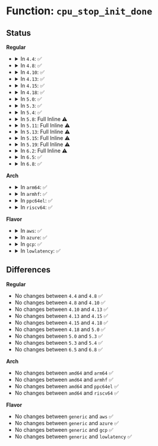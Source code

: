 # Function: <code>cpu_stop_init_done</code>

## Status
<b>Regular</b>
<ul>
<li>
<details>
<summary>In <code>4.4</code>: ✅</summary>

```c
void cpu_stop_init_done(struct cpu_stop_done *done, unsigned int nr_todo);
```

**Collision:** Unique Static

**Inline:** No

**Transformation:** False

**Instances:**

```
In kernel/stop_machine.c (ffffffff8111fe90)
Location: kernel/stop_machine.c:58
Inline: False
Direct callers:
  - kernel/stop_machine.c:__stop_cpus
  - kernel/stop_machine.c:stop_one_cpu
  - kernel/stop_machine.c:stop_two_cpus
  - kernel/stop_machine.c:stop_machine_from_inactive_cpu
```
**Symbols:**

```
ffffffff8111fe90-ffffffff8111fec1: cpu_stop_init_done (STB_LOCAL)
```
</details>
</li>
<li>
<details>
<summary>In <code>4.8</code>: ✅</summary>

```c
void cpu_stop_init_done(struct cpu_stop_done *done, unsigned int nr_todo);
```

**Collision:** Unique Static

**Inline:** No

**Transformation:** False

**Instances:**

```
In kernel/stop_machine.c (ffffffff81127de0)
Location: kernel/stop_machine.c:58
Inline: False
Direct callers:
  - kernel/stop_machine.c:stop_machine_from_inactive_cpu
  - kernel/stop_machine.c:__stop_cpus
  - kernel/stop_machine.c:stop_two_cpus
  - kernel/stop_machine.c:stop_one_cpu
```
**Symbols:**

```
ffffffff81127de0-ffffffff81127e2c: cpu_stop_init_done (STB_LOCAL)
```
</details>
</li>
<li>
<details>
<summary>In <code>4.10</code>: ✅</summary>

```c
void cpu_stop_init_done(struct cpu_stop_done *done, unsigned int nr_todo);
```

**Collision:** Unique Static

**Inline:** No

**Transformation:** False

**Instances:**

```
In kernel/stop_machine.c (ffffffff81131a70)
Location: kernel/stop_machine.c:53
Inline: False
Direct callers:
  - kernel/stop_machine.c:stop_machine_from_inactive_cpu
  - kernel/stop_machine.c:__stop_cpus
  - kernel/stop_machine.c:stop_two_cpus
  - kernel/stop_machine.c:stop_one_cpu
```
**Symbols:**

```
ffffffff81131a70-ffffffff81131abc: cpu_stop_init_done (STB_LOCAL)
```
</details>
</li>
<li>
<details>
<summary>In <code>4.13</code>: ✅</summary>

```c
void cpu_stop_init_done(struct cpu_stop_done *done, unsigned int nr_todo);
```

**Collision:** Unique Static

**Inline:** No

**Transformation:** False

**Instances:**

```
In kernel/stop_machine.c (ffffffff81133040)
Location: kernel/stop_machine.c:53
Inline: False
Direct callers:
  - kernel/stop_machine.c:stop_machine_from_inactive_cpu
  - kernel/stop_machine.c:__stop_cpus
  - kernel/stop_machine.c:stop_two_cpus
  - kernel/stop_machine.c:stop_one_cpu
```
**Symbols:**

```
ffffffff81133040-ffffffff8113308c: cpu_stop_init_done (STB_LOCAL)
```
</details>
</li>
<li>
<details>
<summary>In <code>4.15</code>: ✅</summary>

```c
void cpu_stop_init_done(struct cpu_stop_done *done, unsigned int nr_todo);
```

**Collision:** Unique Static

**Inline:** No

**Transformation:** False

**Instances:**

```
In kernel/stop_machine.c (ffffffff8113fdf0)
Location: kernel/stop_machine.c:53
Inline: False
Direct callers:
  - kernel/stop_machine.c:stop_machine_from_inactive_cpu
  - kernel/stop_machine.c:__stop_cpus
  - kernel/stop_machine.c:stop_two_cpus
  - kernel/stop_machine.c:stop_one_cpu
```
**Symbols:**

```
ffffffff8113fdf0-ffffffff8113fe3c: cpu_stop_init_done (STB_LOCAL)
```
</details>
</li>
<li>
<details>
<summary>In <code>4.18</code>: ✅</summary>

```c
void cpu_stop_init_done(struct cpu_stop_done *done, unsigned int nr_todo);
```

**Collision:** Unique Static

**Inline:** No

**Transformation:** False

**Instances:**

```
In kernel/stop_machine.c (ffffffff8114e6e0)
Location: kernel/stop_machine.c:54
Inline: False
Direct callers:
  - kernel/stop_machine.c:stop_machine_from_inactive_cpu
  - kernel/stop_machine.c:__stop_cpus
  - kernel/stop_machine.c:stop_two_cpus
  - kernel/stop_machine.c:stop_one_cpu
```
**Symbols:**

```
ffffffff8114e6e0-ffffffff8114e72c: cpu_stop_init_done (STB_LOCAL)
```
</details>
</li>
<li>
<details>
<summary>In <code>5.0</code>: ✅</summary>

```c
void cpu_stop_init_done(struct cpu_stop_done *done, unsigned int nr_todo);
```

**Collision:** Unique Static

**Inline:** No

**Transformation:** False

**Instances:**

```
In kernel/stop_machine.c (ffffffff8115b3d0)
Location: kernel/stop_machine.c:54
Inline: False
Direct callers:
  - kernel/stop_machine.c:stop_machine_from_inactive_cpu
  - kernel/stop_machine.c:__stop_cpus
  - kernel/stop_machine.c:stop_two_cpus
  - kernel/stop_machine.c:stop_one_cpu
```
**Symbols:**

```
ffffffff8115b3d0-ffffffff8115b41c: cpu_stop_init_done (STB_LOCAL)
```
</details>
</li>
<li>
<details>
<summary>In <code>5.3</code>: ✅</summary>

```c
void cpu_stop_init_done(struct cpu_stop_done *done, unsigned int nr_todo);
```

**Collision:** Unique Static

**Inline:** No

**Transformation:** False

**Instances:**

```
In kernel/stop_machine.c (ffffffff81167a60)
Location: kernel/stop_machine.c:53
Inline: False
Direct callers:
  - kernel/stop_machine.c:stop_machine_from_inactive_cpu
  - kernel/stop_machine.c:__stop_cpus
  - kernel/stop_machine.c:stop_two_cpus
  - kernel/stop_machine.c:stop_one_cpu
```
**Symbols:**

```
ffffffff81167a60-ffffffff81167aac: cpu_stop_init_done (STB_LOCAL)
```
</details>
</li>
<li>
<details>
<summary>In <code>5.4</code>: ✅</summary>

```c
void cpu_stop_init_done(struct cpu_stop_done *done, unsigned int nr_todo);
```

**Collision:** Unique Static

**Inline:** No

**Transformation:** False

**Instances:**

```
In kernel/stop_machine.c (ffffffff81173920)
Location: kernel/stop_machine.c:54
Inline: False
Direct callers:
  - kernel/stop_machine.c:stop_machine_from_inactive_cpu
  - kernel/stop_machine.c:__stop_cpus
  - kernel/stop_machine.c:stop_two_cpus
  - kernel/stop_machine.c:stop_one_cpu
```
**Symbols:**

```
ffffffff81173920-ffffffff8117396c: cpu_stop_init_done (STB_LOCAL)
```
</details>
</li>
<li>
<details>
<summary>In <code>5.8</code>: Full Inline ⚠️</summary>

**Collision:** Unique Static

**Inline:** Full

**Transformation:** False

**Instances:**

```
In kernel/stop_machine.c (ffffffff81186320)
Location: kernel/stop_machine.c:54
Inline: True
Inline callers:
  - kernel/stop_machine.c:stop_machine_from_inactive_cpu
  - kernel/stop_machine.c:stop_machine_cpuslocked
  - kernel/stop_machine.c:stop_two_cpus
  - kernel/stop_machine.c:stop_one_cpu
```
</details>
</li>
<li>
<details>
<summary>In <code>5.11</code>: Full Inline ⚠️</summary>

**Collision:** Unique Static

**Inline:** Full

**Transformation:** False

**Instances:**

```
In kernel/stop_machine.c (ffffffff811834b0)
Location: kernel/stop_machine.c:70
Inline: True
Inline callers:
  - kernel/stop_machine.c:stop_machine_from_inactive_cpu
  - kernel/stop_machine.c:stop_machine_cpuslocked
  - kernel/stop_machine.c:stop_two_cpus
  - kernel/stop_machine.c:stop_one_cpu
```
</details>
</li>
<li>
<details>
<summary>In <code>5.13</code>: Full Inline ⚠️</summary>

**Collision:** Unique Static

**Inline:** Full

**Transformation:** False

**Instances:**

```
In kernel/stop_machine.c (ffffffff811845e0)
Location: kernel/stop_machine.c:70
Inline: True
Inline callers:
  - kernel/stop_machine.c:stop_machine_from_inactive_cpu
  - kernel/stop_machine.c:stop_machine_cpuslocked
  - kernel/stop_machine.c:stop_two_cpus
  - kernel/stop_machine.c:stop_one_cpu
```
</details>
</li>
<li>
<details>
<summary>In <code>5.15</code>: Full Inline ⚠️</summary>

**Collision:** Unique Static

**Inline:** Full

**Transformation:** False

**Instances:**

```
In kernel/stop_machine.c (ffffffff811ac910)
Location: kernel/stop_machine.c:70
Inline: True
Inline callers:
  - kernel/stop_machine.c:stop_machine_from_inactive_cpu
  - kernel/stop_machine.c:stop_machine_cpuslocked
  - kernel/stop_machine.c:stop_two_cpus
  - kernel/stop_machine.c:stop_one_cpu
```
</details>
</li>
<li>
<details>
<summary>In <code>5.19</code>: Full Inline ⚠️</summary>

**Collision:** Unique Static

**Inline:** Full

**Transformation:** False

**Instances:**

```
In kernel/stop_machine.c (ffffffff811de447)
Location: kernel/stop_machine.c:70
Inline: True
Inline callers:
  - kernel/stop_machine.c:stop_machine_from_inactive_cpu
  - kernel/stop_machine.c:stop_core_cpuslocked
  - kernel/stop_machine.c:stop_machine_cpuslocked
  - kernel/stop_machine.c:stop_two_cpus
  - kernel/stop_machine.c:stop_one_cpu
```
</details>
</li>
<li>
<details>
<summary>In <code>6.2</code>: Full Inline ⚠️</summary>

**Collision:** Unique Static

**Inline:** Full

**Transformation:** False

**Instances:**

```
In kernel/stop_machine.c (ffffffff81223f97)
Location: kernel/stop_machine.c:70
Inline: True
Inline callers:
  - kernel/stop_machine.c:stop_machine_from_inactive_cpu
  - kernel/stop_machine.c:stop_core_cpuslocked
  - kernel/stop_machine.c:stop_machine_cpuslocked
  - kernel/stop_machine.c:stop_two_cpus
  - kernel/stop_machine.c:stop_one_cpu
```
</details>
</li>
<li>
<details>
<summary>In <code>6.5</code>: ✅</summary>

```c
void cpu_stop_init_done(struct cpu_stop_done *done, unsigned int nr_todo);
```

**Collision:** Unique Static

**Inline:** No

**Transformation:** False

**Instances:**

```
In kernel/stop_machine.c (ffffffff81239380)
Location: kernel/stop_machine.c:70
Inline: False
Direct callers:
  - kernel/stop_machine.c:stop_machine_from_inactive_cpu
  - kernel/stop_machine.c:stop_core_cpuslocked
  - kernel/stop_machine.c:stop_machine_cpuslocked
  - kernel/stop_machine.c:stop_two_cpus
  - kernel/stop_machine.c:stop_one_cpu
```
**Symbols:**

```
ffffffff81239380-ffffffff812393d6: cpu_stop_init_done (STB_LOCAL)
```
</details>
</li>
<li>
<details>
<summary>In <code>6.8</code>: ✅</summary>

```c
void cpu_stop_init_done(struct cpu_stop_done *done, unsigned int nr_todo);
```

**Collision:** Unique Static

**Inline:** No

**Transformation:** False

**Instances:**

```
In kernel/stop_machine.c (ffffffff81253050)
Location: kernel/stop_machine.c:70
Inline: False
Direct callers:
  - kernel/stop_machine.c:stop_machine_from_inactive_cpu
  - kernel/stop_machine.c:stop_core_cpuslocked
  - kernel/stop_machine.c:stop_machine_cpuslocked
  - kernel/stop_machine.c:stop_two_cpus
  - kernel/stop_machine.c:stop_one_cpu
```
**Symbols:**

```
ffffffff81253050-ffffffff812530a6: cpu_stop_init_done (STB_LOCAL)
```
</details>
</li>
</ul>
<b>Arch</b>
<ul>
<li>
<details>
<summary>In <code>arm64</code>: ✅</summary>

```c
void cpu_stop_init_done(struct cpu_stop_done *done, unsigned int nr_todo);
```

**Collision:** Unique Static

**Inline:** No

**Transformation:** False

**Instances:**

```
In kernel/stop_machine.c (ffff8000101e7e28)
Location: kernel/stop_machine.c:54
Inline: False
Direct callers:
  - kernel/stop_machine.c:stop_machine_from_inactive_cpu
  - kernel/stop_machine.c:__stop_cpus
  - kernel/stop_machine.c:stop_two_cpus
  - kernel/stop_machine.c:stop_one_cpu
```
**Symbols:**

```
ffff8000101e7e28-ffff8000101e7e7c: cpu_stop_init_done (STB_LOCAL)
```
</details>
</li>
<li>
<details>
<summary>In <code>armhf</code>: ✅</summary>

```c
void cpu_stop_init_done(struct cpu_stop_done *done, unsigned int nr_todo);
```

**Collision:** Unique Static

**Inline:** No

**Transformation:** False

**Instances:**

```
In kernel/stop_machine.c (c04280b8)
Location: kernel/stop_machine.c:54
Inline: False
Direct callers:
  - kernel/stop_machine.c:stop_machine_from_inactive_cpu
  - kernel/stop_machine.c:__stop_cpus
  - kernel/stop_machine.c:stop_two_cpus
  - kernel/stop_machine.c:stop_one_cpu
```
**Symbols:**

```
c04280b8-c0428104: cpu_stop_init_done (STB_LOCAL)
```
</details>
</li>
<li>
<details>
<summary>In <code>ppc64el</code>: ✅</summary>

```c
void cpu_stop_init_done(struct cpu_stop_done *done, unsigned int nr_todo);
```

**Collision:** Unique Static

**Inline:** No

**Transformation:** False

**Instances:**

```
In kernel/stop_machine.c (c000000000258760)
Location: kernel/stop_machine.c:54
Inline: False
Direct callers:
  - kernel/stop_machine.c:stop_machine_from_inactive_cpu
  - kernel/stop_machine.c:__stop_cpus
  - kernel/stop_machine.c:stop_two_cpus
  - kernel/stop_machine.c:stop_one_cpu
```
**Symbols:**

```
c000000000258760-c0000000002587c8: cpu_stop_init_done (STB_LOCAL)
```
</details>
</li>
<li>
<details>
<summary>In <code>riscv64</code>: ✅</summary>

```c
void cpu_stop_init_done(struct cpu_stop_done *done, unsigned int nr_todo);
```

**Collision:** Unique Static

**Inline:** No

**Transformation:** False

**Instances:**

```
In kernel/stop_machine.c (ffffffe00015d0ba)
Location: kernel/stop_machine.c:54
Inline: False
Direct callers:
  - kernel/stop_machine.c:stop_machine_from_inactive_cpu
  - kernel/stop_machine.c:__stop_cpus
  - kernel/stop_machine.c:stop_two_cpus
  - kernel/stop_machine.c:stop_one_cpu
```
**Symbols:**

```
ffffffe00015d0ba-ffffffe00015d114: cpu_stop_init_done (STB_LOCAL)
```
</details>
</li>
</ul>
<b>Flavor</b>
<ul>
<li>
<details>
<summary>In <code>aws</code>: ✅</summary>

```c
void cpu_stop_init_done(struct cpu_stop_done *done, unsigned int nr_todo);
```

**Collision:** Unique Static

**Inline:** No

**Transformation:** False

**Instances:**

```
In kernel/stop_machine.c (ffffffff8116bf40)
Location: kernel/stop_machine.c:54
Inline: False
Direct callers:
  - kernel/stop_machine.c:stop_machine_from_inactive_cpu
  - kernel/stop_machine.c:__stop_cpus
  - kernel/stop_machine.c:stop_two_cpus
  - kernel/stop_machine.c:stop_one_cpu
```
**Symbols:**

```
ffffffff8116bf40-ffffffff8116bf8c: cpu_stop_init_done (STB_LOCAL)
```
</details>
</li>
<li>
<details>
<summary>In <code>azure</code>: ✅</summary>

```c
void cpu_stop_init_done(struct cpu_stop_done *done, unsigned int nr_todo);
```

**Collision:** Unique Static

**Inline:** No

**Transformation:** False

**Instances:**

```
In kernel/stop_machine.c (ffffffff8115f140)
Location: kernel/stop_machine.c:54
Inline: False
Direct callers:
  - kernel/stop_machine.c:stop_machine_from_inactive_cpu
  - kernel/stop_machine.c:__stop_cpus
  - kernel/stop_machine.c:stop_two_cpus
  - kernel/stop_machine.c:stop_one_cpu
```
**Symbols:**

```
ffffffff8115f140-ffffffff8115f18c: cpu_stop_init_done (STB_LOCAL)
```
</details>
</li>
<li>
<details>
<summary>In <code>gcp</code>: ✅</summary>

```c
void cpu_stop_init_done(struct cpu_stop_done *done, unsigned int nr_todo);
```

**Collision:** Unique Static

**Inline:** No

**Transformation:** False

**Instances:**

```
In kernel/stop_machine.c (ffffffff81169d10)
Location: kernel/stop_machine.c:54
Inline: False
Direct callers:
  - kernel/stop_machine.c:stop_machine_from_inactive_cpu
  - kernel/stop_machine.c:__stop_cpus
  - kernel/stop_machine.c:stop_two_cpus
  - kernel/stop_machine.c:stop_one_cpu
```
**Symbols:**

```
ffffffff81169d10-ffffffff81169d5c: cpu_stop_init_done (STB_LOCAL)
```
</details>
</li>
<li>
<details>
<summary>In <code>lowlatency</code>: ✅</summary>

```c
void cpu_stop_init_done(struct cpu_stop_done *done, unsigned int nr_todo);
```

**Collision:** Unique Static

**Inline:** No

**Transformation:** False

**Instances:**

```
In kernel/stop_machine.c (ffffffff81177430)
Location: kernel/stop_machine.c:54
Inline: False
Direct callers:
  - kernel/stop_machine.c:stop_machine_from_inactive_cpu
  - kernel/stop_machine.c:__stop_cpus
  - kernel/stop_machine.c:stop_two_cpus
  - kernel/stop_machine.c:stop_one_cpu
```
**Symbols:**

```
ffffffff81177430-ffffffff8117747c: cpu_stop_init_done (STB_LOCAL)
```
</details>
</li>
</ul>

## Differences
<b>Regular</b>
<ul>
<li>
No changes between <code>4.4</code> and <code>4.8</code> ✅
</li>
<li>
No changes between <code>4.8</code> and <code>4.10</code> ✅
</li>
<li>
No changes between <code>4.10</code> and <code>4.13</code> ✅
</li>
<li>
No changes between <code>4.13</code> and <code>4.15</code> ✅
</li>
<li>
No changes between <code>4.15</code> and <code>4.18</code> ✅
</li>
<li>
No changes between <code>4.18</code> and <code>5.0</code> ✅
</li>
<li>
No changes between <code>5.0</code> and <code>5.3</code> ✅
</li>
<li>
No changes between <code>5.3</code> and <code>5.4</code> ✅
</li>
<li>
No changes between <code>6.5</code> and <code>6.8</code> ✅
</li>
</ul>
<b>Arch</b>
<ul>
<li>
No changes between <code>amd64</code> and <code>arm64</code> ✅
</li>
<li>
No changes between <code>amd64</code> and <code>armhf</code> ✅
</li>
<li>
No changes between <code>amd64</code> and <code>ppc64el</code> ✅
</li>
<li>
No changes between <code>amd64</code> and <code>riscv64</code> ✅
</li>
</ul>
<b>Flavor</b>
<ul>
<li>
No changes between <code>generic</code> and <code>aws</code> ✅
</li>
<li>
No changes between <code>generic</code> and <code>azure</code> ✅
</li>
<li>
No changes between <code>generic</code> and <code>gcp</code> ✅
</li>
<li>
No changes between <code>generic</code> and <code>lowlatency</code> ✅
</li>
</ul>
